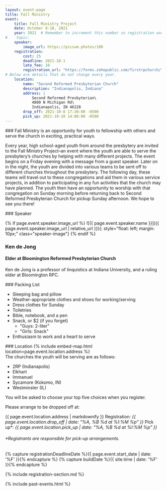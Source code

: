 ```yaml
---
layout: event-page
title: Fall Ministry
event:
    title: Fall Ministry Project
    date: October 8-10, 2021
    year: 2021  # Remember to increment this number so registration works.
#    topic: 
    speaker:
        image_url: https://picsum.photos/100
    registration:
        cost: 25
        deadline: 2021-10-1
        late_fee: 10
        registration_url: "https://forms.zohopublic.com/firstrpchurch/form/GreatLakesGulfYouthEvents/formperma/tvPFGe07Gxksw0WgKtSdLqKDNR07ksRsP-QvSmJTBos"
# Below are details that do not change every year.
    location: 
        name: "Second Reformed Presbyterian Church"
        description: "Indianapolis, Indiana"
        address: |
            Second Reformed Presbyterian\
            4800 N Michigan Rd\
            Indianapolis, IN 46228
        drop_off: 2021-10-8 17:30:00 -0500
        pick_up: 2021-10-10 14:00:00 -0500
---
```

<section class="description pewter-blue" markdown="1">
### Fall Ministry is an opportunity for youth to fellowship with others and serve the church in exciting, practical ways.

Every year, high school-aged youth from around the presbytery are invited to the Fall Ministry Project–an event where the youth are able to serve the presbytery’s churches by helping with many different projects. The event begins on a Friday evening with a message from a guest speaker. Later on in the night, the youth are divided into various teams to be sent off to different churches throughout the presbytery. The following day, these teams will travel out to these congregations and aid them in various service projects, in addition to participating in any fun activities that the church may have planned. The youth then have an opportunity to worship with that congregation on Sunday morning before returning back to Second Reformed Presbyterian Church for pickup Sunday afternoon. We hope to see you there!
</section>

<section class="speaker cultured" markdown="1">
### Speaker

{% if page.event.speaker.image_url %}
![{{ page.event.speaker.name }}]({{ page.event.speaker.image_url | relative_url }}){: style="float: left; margin: 10px;" class="speaker-image"}
{% endif %}

### Ken de Jong 
#### Elder at Bloomington Reformed Presbyterian Church

Ken de Jong is a professor of linquistics at Indiana University, and a ruling elder at Bloomington RPC.
</section>

<section class="packing_list dark-orange" markdown="1">
### Packing List

- Sleeping bag and pillow
- Weather-appropriate clothes and shoes for working/serving
- Dress clothes for Sunday
- Toiletries
- Bible, notebook, and a pen
- Snack, or $2 (if you forget)
    - "Guys: 2-liter"
    - "Girls: Snack"
- Enthusiasm to work and a heart to serve
</section>

<section class="location cultured" markdown="1">
### Location
{% include embed-map.html location=page.event.location.address %}

<div class="container" markdown="0">
<div class="row">
<div class="col-6" markdown="1">
The churches the youth will be serving are as follows:

* 2RP (Indianapolis)
* Elkhart
* Immanuel
* Sycamore (Kokomo, IN)
* Westminster (IL)

You will be asked to choose your top five choices when you register.

</div>
<div class="col-6" markdown="1">
Please arrange to be dropped off at:

{{ page.event.location.address | markdownify }}
Registration: *{{ page.event.location.drop_off | date: "%A, %B %d at %I:%M %p" }}*
Pick up\*: *{{ page.event.location.pick_up | date: "%A, %B %d at %I:%M %p" }}*
###### \*Registrants are responsible for pick-up arrangements.
</div>
</div>
</div>
</section>

{% capture registrationDeadlineDate %}{{ page.event.start_date | date: '%F' }}{% endcapture %}
{% capture buildDate %}{{ site.time | date: '%F' }}{% endcapture %}

<section class="registration yellow-green">
{% include registration-section.md %}
</section>

{% include past-events.html %}